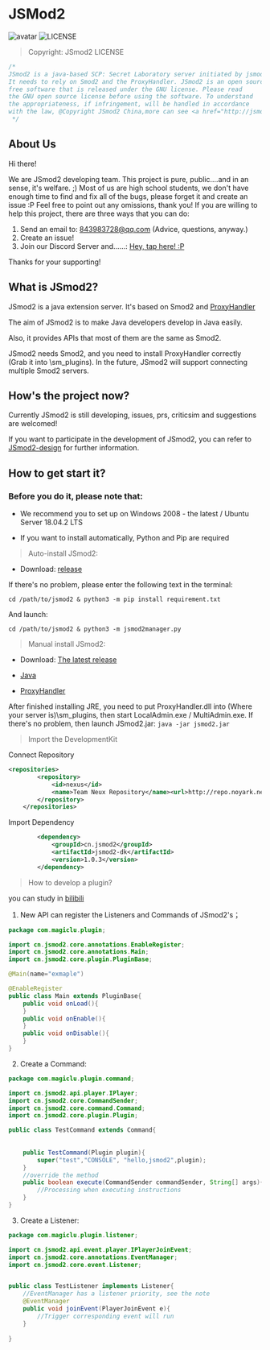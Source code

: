 # JSMod2    
![avatar](github_info/jsmod2-banner.png)
![LICENSE](https://img.shields.io/badge/license-GPL-blue.svg)

> Copyright: JSmod2 LICENSE 

```java
/*
JSmod2 is a java-based SCP: Secret Laboratory server initiated by jsmod2.cn.
It needs to rely on Smod2 and the ProxyHandler. JSmod2 is an open source
free software that is released under the GNU license. Please read
the GNU open source license before using the software. To understand
the appropriateness, if infringement, will be handled in accordance
with the law, @Copyright JSmod2 China,more can see <a href="http://jsmod2.cn">that<a>
 */
```



## About Us

Hi there! 

We are JSmod2 developing team. This project is pure, public....and in an sense, it's welfare. ;)
Most of us are high school students, we don't have enough time to find and fix all of the bugs,
please forget it and create an issue :P Feel free to point out any omissions, thank you!
If you are willing to help this project, there are three ways that you can do:

1. Send an email to: 843983728@qq.com (Advice, questions, anyway.)
2. Create an issue!
3. Join our Discord Server and......: [Hey, tap here! :P](https://discord.gg/Qjzvb2a)

Thanks for your supporting!



## What is JSmod2?

JSmod2 is a java extension server.
It's based on Smod2 and [ProxyHandler](https://github.com/jsmod2-java-c/ProxyHandler)

The aim of JSmod2 is to make Java developers develop in Java easily.

Also, it provides APIs that most of them are the same as Smod2.

JSmod2 needs Smod2, and you need to install ProxyHandler correctly 
(Grab it into \sm_plugins). In the future, JSmod2 will support 
connecting multiple Smod2 servers.

## How's the project now?

Currently JSmod2 is still developing,
issues, prs, criticsim and suggestions are welcomed!

If you want to participate in the development of JSmod2,
you can refer to [JSmod2-design](https://github.com/jsmod2-java-c/jsmod2-design) for further information.



## How to get start it?

### Before you do it, please note that:

* We recommend you to set up on Windows 2008 - the latest / Ubuntu Server 18.04.2 LTS

* If you want to install automatically, Python and Pip are required




> Auto-install JSmod2:

* Download: [release](https://github.com/jsmod2-java-c/JSmod2-Core/releases)

If there's no problem, please enter the following text in the terminal:

`cd /path/to/jsmod2 & python3 -m pip install requirement.txt`

And launch:

`cd /path/to/jsmod2 & python3 -m jsmod2manager.py`




> Manual install JSmod2:

* Download: [The latest release](https://github.com/jsmod2-java-c/JSmod2-Core/releases)

* [Java](https://www.oracle.com/technetwork/java/javase/downloads/index.html)

* [ProxyHandler](https://github.com/jsmod2-java-c/JSMod2-ProxyHandler)

After finished installing JRE, you need to put ProxyHandler.dll into 
(Where your server is)\sm_plugins, then start LocalAdmin.exe / MultiAdmin.exe.
If there's no problem, then launch JSmod2.jar:
`java -jar jsmod2.jar`




> Import the DevelopmentKit

Connect Repository

```xml
<repositories>
        <repository>
            <id>nexus</id>
            <name>Team Neux Repository</name><url>http://repo.noyark.net/nexus/content/groups/public/</url>
        </repository>
    </repositories>
```
Import Dependency
```xml
        <dependency>
            <groupId>cn.jsmod2</groupId>
            <artifactId>jsmod2-dk</artifactId>
            <version>1.0.3</version>
        </dependency>
```


> How to develop a plugin?

you can study in [bilibili](https://www.bilibili.com/video/av66059130)

1. New API can register the Listeners and Commands of JSmod2's；

```java
package com.magiclu.plugin;

import cn.jsmod2.core.annotations.EnableRegister;
import cn.jsmod2.core.annotations.Main;
import cn.jsmod2.core.plugin.PluginBase;

@Main(name="exmaple")

@EnableRegister
public class Main extends PluginBase{
    public void onLoad(){
    }
    public void onEnable(){
    }
    public void onDisable(){
    }
}
```

2. Create a Command:


```java
package com.magiclu.plugin.command;

import cn.jsmod2.api.player.IPlayer;
import cn.jsmod2.core.CommandSender;
import cn.jsmod2.core.command.Command;
import cn.jsmod2.core.plugin.Plugin;

public class TestCommand extends Command{
    
   
    public TestCommand(Plugin plugin){
        super("test","CONSOLE", "hello,jsmod2",plugin);
    }
    //override the method
    public boolean execute(CommandSender commandSender, String[] args){
        //Processing when executing instructions
    }
}

```

3. Create a Listener:


```java
package com.magiclu.plugin.listener;

import cn.jsmod2.api.event.player.IPlayerJoinEvent;
import cn.jsmod2.core.annotations.EventManager;
import cn.jsmod2.core.event.Listener;


public class TestListener implements Listener{
    //EventManager has a listener priority, see the note
    @EventManager
    public void joinEvent(PlayerJoinEvent e){
        //Trigger corresponding event will run
    }
    
}
```
